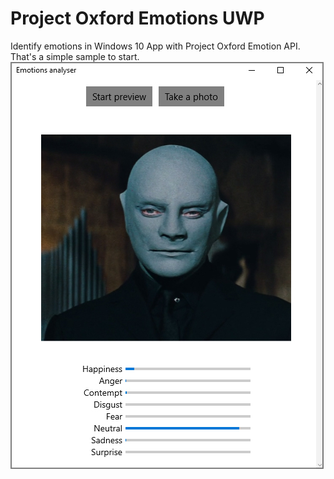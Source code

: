 # Project Oxford Emotions UWP
Identify emotions in Windows 10 App with Project Oxford Emotion API. That's a simple sample to start.
<img src="screen.JPG">
